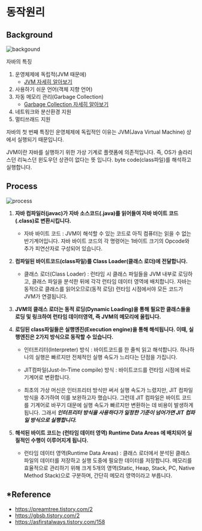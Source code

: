 동작원리
==============

## Background

![backgound](https://github.com/kleg26315/TIL/blob/master/resources/JAVA-backgound.PNG)

자바의 특징
1. 운영체제에 독립적(JVM 때문에)
	* [JVM 자세히 알아보기](https://github.com/kleg26315/TIL/blob/master/JAVA/Garbage%20Collection.md)
2. 사용하기 쉬운 언어(객체 지향 언어)
3. 자동 메모리 관리(Garbage Collection)
	* [Garbage Collection 자세히 알아보기](https://github.com/kleg26315/TIL/blob/master/JAVA/Garbage%20Collection.md)
4. 네트워크와 분산환경 지원
5. 멀티쓰래드 지원

자바의 첫 번째 특징인 운영체제에 독립적인 이유는 JVM(Java Virtual Machine) 상에서 실행되기 때문입니다.

JVM이란 자바를 실행하기 위한 가상 기계로 플랫폼에 의존적입니다. 즉, OS가 솔라리스던 리눅스던 윈도우던 상관이 없다는 뜻 입니다.
byte code(class파일)를 해석하고 실행합니다.


## Process

![process](https://github.com/kleg26315/TIL/blob/master/resources/JAVA-Process.PNG)

1. **자바 컴파일러(javac)가 자바 소스코드(.java)를 읽어들여 자바 바이트 코드(.class)로 변환시킵니다.**

	* 자바 바이트 코드 : JVM이 해석할 수 있는 코드로 아직 컴퓨터는 읽을 수 없는 반기계어입니다. 자바 바이트 코드의
	각 명령어는 1바이트 크기의 Opcode와 추가 피연산자로 구성되어 있습니다.

2. **컴파일된 바이트코드(class파일)를 Class Loader(클래스 로더)에 전달합니다.**

	* 클래스 로더(Class Loader) : 런타임 시 클래스 파일들을 JVM 내부로 로딩하고, 클래스 파일을 분석한 뒤에
각각 런타임 데이터 영역에 배치합니다. 자바는 동적으로 클래스를 읽어오므로(동적 로딩) 런타임 시점에서야 모든 코드가
JVM가 연결됩니다.

3. **JVM의 클래스 로더는 동적 로딩(Dynamic Loading)을 통해 필요한 클래스들을 로딩 및 링크하여 런타임 데이터영역, 즉
JVM의 메모리에 올립니다.**

4. **로딩된 class파일들은 실행엔진(Execution engine)을 통해 해석됩니다. 이때, 실행엔진은 2가지 방식으로 동작할 수 있습니다.**

	* 인터프리터(Interpreter) 방식 : 바이트코드를 한 줄씩 읽고 해석합니다. 하나하나의 실행은 빠르지만 전체적인 실행 속도가
느리다는 단점을 가집니다.

	* JIT컴파일(Just-In-Time compile) 방식 : 바이트코드를 런타임 시점에 바로 기계어로 변환합니다.

	* 최초의 가상 머신은 인터프리터 방식만 써서 실행 속도가 느렸지만, JIT 컴파일 방식을 추가하여 이를 보완하고자 했습니다.
그런데 JIT 컴파일은 바이트 코드를 기계어로 바꾸기 대문에 실행 속도가 빠르지만 변환하는 데 비용이 발생하게 됩니다. 그래서
_**인터프리터 방식을 사용하다가 일정한 기준이 넘어가면 JIT 컴파일 방식으로 실행합니다.**_
	

5. **해석된 바이트 코드는 (런타임 데이터 영역) Runtime Data Areas 에 배치되어 실질적인 수행이 이루어지게 됩니다.**

	* 런타임 데이터 영역(Runtime Data Areas) : 클래스 로더에서 분석된 클래스 파일의 데이터를 저장하고 실행
도중에 필요한 데이터를 저장합니다. 메모리를 효율적으로 관리하기 위해 크게 5개의 영역(Static, Heap, Stack, PC, Native
Method Stack)으로 구분하며, 간단히 메모리 영역이라고 부릅니다.



## *Reference
  * https://preamtree.tistory.com/2
  * https://gbsb.tistory.com/2	
  * https://asfirstalways.tistory.com/158	

